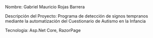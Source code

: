 Nombre: Gabriel Mauricio Rojas Barrera

Descripción del Proyecto: Programa de detección de signos tempranos mediante la automatización del Cuestionario de Autismo en la Infancia

Tecnologia: Asp.Net Core, RazorPage

